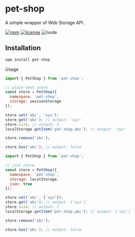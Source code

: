 # pet-shop

A simple wrapper of Web Storage API.

[npm-url]: https://www.npmjs.com/package/pet-shop
[npm-badge]: https://img.shields.io/npm/v/pet-shop.svg?style=flat-square&logo=npm
[github-url]: https://github.com/Airkro/regexp-toolset/tree/master/packages/pet-shop
[node-badge]: https://img.shields.io/node/v/pet-shop.svg?style=flat-square&colorB=green&logo=node.js
[license-badge]: https://img.shields.io/npm/l/pet-shop.svg?style=flat-square&colorB=blue&logo=github

[![npm][npm-badge]][npm-url]
[![license][license-badge]][github-url]
![node][node-badge]

## Installation

```bash
npm install pet-shop
```

Usage

```js
import { PetShop } from 'pet-shop';

// plain-text store
const store = PetShop({
  namespace: 'pet-shop',
  storage: sessionStorage
});

store.set('abc', 'xyz');
store.get('abc'); // output: 'xyz'
store.size; // output: 1
localStorage.getItem('pet-shop.abc'); // output: 'xyz'

store.remove('abc');

store.has('abc'); // output: false
```

```js
import { PetShop } from 'pet-shop';

// json store
const store = PetShop({
  namespace: 'pet-shop',
  storage: localStorage,
  json: true
});

store.set('abc', ['xyz']);
store.get('abc'); // output: ['xyz']
store.size; // output: 1
localStorage.getItem('pet-shop.abc'); // output: ['xyz']

store.remove('abc');

store.has('abc'); // output: false
```
